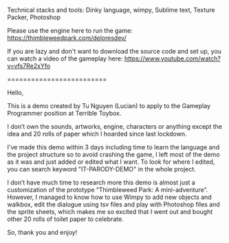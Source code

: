 Technical stacks and tools: Dinky language, wimpy, Sublime text, Texture Packer, Photoshop

Please use the engine here to run the game: https://thimbleweedpark.com/deloresdev/

If you are lazy and don't want to download the source code and set up, 
you can watch a video of the gameplay here: https://www.youtube.com/watch?v=vfs7Re2xYfo

=========================

Hello,

This is a demo created by Tu Nguyen (Lucian) to apply to the Gameplay Programmer 
position at Terrible Toybox.

I don’t own the sounds, artworks, engine, characters or anything except the idea and 
20 rolls of paper which I hoarded since last lockdown.

I've made this demo within 3 days including time to learn the language and the project structure
so to avoid crashing the game, I left most of the demo as it was and just added or edited what 
I want. To look for where I edited, you can search keyword "IT-PARODY-DEMO" in the whole project.

I don’t have much time to research more this demo is almost just a customization of the prototype 
“Thimbleweed Park: A mini-adventure”. However, I managed to know how to use Wimpy to add new objects 
and walkbox, edit the dialogue using tsv files and play with Photoshop files and the sprite sheets,
which makes me so excited that I went out and bought other 20 rolls of toilet paper to celebrate.

So, thank you and enjoy!
